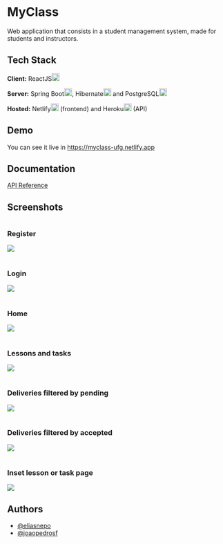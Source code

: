 # MyClass

Web application that consists in a student management system, made for students and instructors.


## Tech Stack

**Client:** ReactJS<img src="https://ik.imagekit.io/b2twgpcgqmc/Be-the-hero/react_xRRM9SCRlV.png" alt="react" height="18">

**Server:** Spring Boot<img src="https://ik.imagekit.io/b2twgpcgqmc/PsElo/spring-logo_iqPG7jkwD.png" alt="spring boot" height="18">, Hibernate<img src="https://ik.imagekit.io/b2twgpcgqmc/PsElo/hibernate-removebg-preview_oqZRiZ9CF.png" alt="hibernate" height="18"> and PostgreSQL<img src="https://ik.imagekit.io/b2twgpcgqmc/PsElo/kisspng-postgresql-database-logo-computer-icons-replicatio-software-developer-5adbf4c29ff9f5.2687748615243644826553-removebg-preview_vBweNgeJa.png" alt="postgresql" height="18">

**Hosted:** Netlify<img src="https://ik.imagekit.io/b2twgpcgqmc/MyClass/netlify-removebg-preview_m58RSNiba.png" alt="netlify" height="18"> (frontend) and Heroku<img src="https://ik.imagekit.io/b2twgpcgqmc/MyClass/heroku-5-569467-removebg-preview_psyxSdq8nc.png" alt="heroku" height="18"> (API)

## Demo

You can see it live in https://myclass-ufg.netlify.app

## Documentation

[API Reference](https://github.com/eliasnepo/myclass/blob/main/backend/README.md)

## Screenshots

<h1 align="center">
    <h3>Register</h3>
    <img src="https://ik.imagekit.io/b2twgpcgqmc/MyClass/Screenshot_20210522_135338_tFGFE4_Dc.png" />
    <br/>
    <br/>
    <h3>Login</h3>
    <img src="https://ik.imagekit.io/b2twgpcgqmc/MyClass/Screenshot_20210522_135309_Ao6TXjoN1.png"/>
    <br/>
    <br/>
    <h3>Home</h3>
    <img src="https://ik.imagekit.io/b2twgpcgqmc/MyClass/Screenshot_20210526_075654_MG2VeQxMpH.png"/>
    <br/>
    <br/>
    <h3>Lessons and tasks</h3>
    <img src="https://ik.imagekit.io/b2twgpcgqmc/MyClass/Screenshot_20210522_135514_LueodhaYe.png"/>
    <br/>
    <br/>
    <h3>Deliveries filtered by pending</h3>
    <img src="https://ik.imagekit.io/b2twgpcgqmc/MyClass/Screenshot_20210522_135620_OQNH2vqNV.png"/>
    <br/>
    <br/>
    <h3>Deliveries filtered by accepted</h3>
    <img src="https://ik.imagekit.io/b2twgpcgqmc/MyClass/Screenshot_20210522_135648_1PX5L05__.png"/>
    <br/>
    <br/>
    <h3>Inset lesson or task page</h3>
    <img src="https://ik.imagekit.io/b2twgpcgqmc/MyClass/Screenshot_20210522_135553_lM5_98iyW.png"/>
</h1>

## Authors

- [@eliasnepo](https://www.github.com/eliasnepo)
- [@joaopedrosf](https://www.github.com/joaopedrosf)
